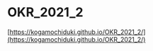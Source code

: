 # OKR_2021_2

[https://kogamochiduki.github.io/OKR_2021_2/](https://kogamochiduki.github.io/OKR_2021_2/)
